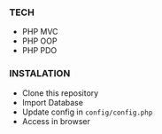 ### TECH

  - PHP MVC
  - PHP OOP
  - PHP PDO

### INSTALATION
  - Clone this repository
  - Import Database
  - Update config in `config/config.php`
  - Access in browser
